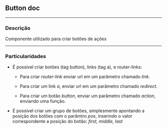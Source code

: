 ## Button doc
---
### Descrição
Componente utilizado para criar botões de ações

---
### Particularidades
- É possível criar botões (tag button), links (tag a), e router-links:

  - Para criar *router-link* enviar url em um parâmetro chamado *link*.

  - Para criar um link *a*, enviar url em um parâmetro chamado *redirect*.

  - Para criar um botão *button*, enviar um parâmetro chamado *action*, enviando uma função.

- É possível criar um grupo de botões, simplesmente apontando a posição dos botões com o parâmtro *pos*, inserindo o valor correspondente a posição do botão: *first, middle, last*
